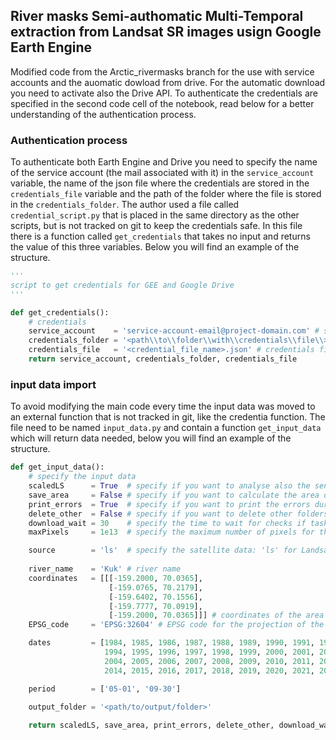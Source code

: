 ## River masks Semi-authomatic Multi-Temporal extraction from Landsat SR images usign Google Earth Engine

Modified code from the Arctic_rivermasks branch for the use with service accounts and the auomatic dowload from drive.
For the automatic download you need to activate also the Drive API.
To authenticate the credentials are specified in the second code cell of the notebook, read below for a better understanding of the authentication process.

### Authentication process
To authenticate both Earth Engine and Drive you need to specify the name of the service account (the mail associated with it) in the ```service_account``` variable, the name of the json file where the credentials are stored in the ```credentials_file``` variable and the path of the folder where the file is stored in the ```credentials_folder```. The author used a file called ```credential_script.py``` that is placed in the same directory as the other scripts, but is not tracked on git to keep the credentials safe. In this file there is a function called ```get_credentials``` that takes no input and returns the value of this three variables. Below you will find an example of the structure.

```python
'''
script to get credentials for GEE and Google Drive
'''

def get_credentials():
    # credentials
    service_account    = 'service-account-email@project-domain.com' # service account name
    credentials_folder = '<path\\to\\folder\\with\\credentials\\file\\>' # folder where the credentials are stored
    credentials_file   = '<credential_file_name>.json' # credentials file name
    return service_account, credentials_folder, credentials_file
```

### input data import
To avoid modifying the main code every time the input data was moved to an external function that is not tracked in git, like the credentia function. The file need to be named ```input_data.py``` and contain a function ```get_input_data``` which will return data needed, below you will find an example of the structure.

```python
def get_input_data():
    # specify the input data
    scaledLS      = True  # specify if you want to analyse also the sentinel-2 data with a PM filter with a kernel equal to the Landsat one
    save_area     = False # specify if you want to calculate the area of the river mask and save it in a dataframe
    print_errors  = True  # specify if you want to print the errors during the mask extraction
    delete_other  = False # specify if you want to delete other folders in google drive
    download_wait = 30    # specify the time to wait for checks if task are running
    maxPixels     = 1e13  # specify the maximum number of pixels for the export

    source        = 'ls'  # specify the satellite data: 'ls' for Landsat or 's2' for Sentinel-2
    
    river_name    = 'Kuk' # river name
    coordinates   = [[[-159.2000, 70.0365],
                      [-159.0765, 70.2179],
                      [-159.6402, 70.1556],
                      [-159.7777, 70.0919],
                      [-159.2000, 70.0365]]] # coordinates of the area to investigate
    EPSG_code     = 'EPSG:32604' # EPSG code for the projection of the results

    dates         = [1984, 1985, 1986, 1987, 1988, 1989, 1990, 1991, 1992, 1993,
                     1994, 1995, 1996, 1997, 1998, 1999, 2000, 2001, 2002, 2003,
                     2004, 2005, 2006, 2007, 2008, 2009, 2010, 2011, 2012, 2013,
                     2014, 2015, 2016, 2017, 2018, 2019, 2020, 2021, 2022, 2023] # years to be analysed

    period        = ['05-01', '09-30']

    output_folder = '<path/to/output/folder>'
    
    return scaledLS, save_area, print_errors, delete_other, download_wait, maxPixels, source, river_name, coordinates, EPSG_code, dates, period, output_folder
```